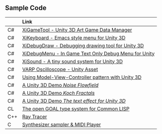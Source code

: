 ## Sample Code

|     | Link                                                                               |
|-----|:-----------------------------------------------------------------------------------|
| C#  | [XiGameTool - Unity 3D Art Game Data Manager](https://github.com/hww/XiGameTool) | 
| C#  | [XiKeyboard - Emacs style menu for Unity 3D](https://github.com/hww/XiKeyboard) | 
| C#  | [XiDebugDraw - Debugging drawing tool for Unity 3D](https://github.com/hww/XiDebugDraw) |
| C#  | [XiDebugMenu - In Game Text Only Debug Menu for Unity](https://github.com/hww/XiDebugMenu) | 
| C#  | [XiSound - A tiny sound system for Unity 3D](https://github.com/hww/XiSound) |
| C#  | [VARP Oscilloscope - Unity Asset](https://hww.github.io/projects/varp_oscilloscope/) |
| C#  | [Using Model-View-Controller pattern with Unity 3D](https://github.com/hww/unity_mvc) |
| C#  | [A Unity 3D Demo _Noise Flowfield_](https://github.com/hww/noise_flow_field) |
| C#  | [A Unity 3D Demo _Koch Fractals_](https://github.com/hww/koch_fractals) |
| C#  | [A Unity 3D Demo _The text effect for Unity 3D_](https://github.com/hww/XiPixelTextEffect) |
| CL  | [The open GOAL type system for Common LISP](https://github.com/hww/open-goal-type-system-cl) |
| C++ | [Ray Tracer](https://github.com/hww/RayTracer) |
| C   | [Synthesizer sampler & MIDI Player](https://github.com/hww/SndSynt/) |
